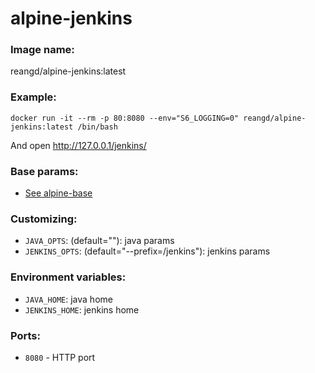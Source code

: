 alpine-jenkins
===


### Image name:
reangd/alpine-jenkins:latest


### Example:
```
docker run -it --rm -p 80:8080 --env="S6_LOGGING=0" reangd/alpine-jenkins:latest /bin/bash
```

And open http://127.0.0.1/jenkins/


### Base params:
* [See alpine-base](https://github.com/ReanGD/docker-alpine/blob/master/alpine-base/README.md)


### Customizing:
* `JAVA_OPTS`: (default=""): java params
* `JENKINS_OPTS`: (default="--prefix=/jenkins"): jenkins params


### Environment variables:
* `JAVA_HOME`: java home
* `JENKINS_HOME`: jenkins home


### Ports:
* `8080` - HTTP port
